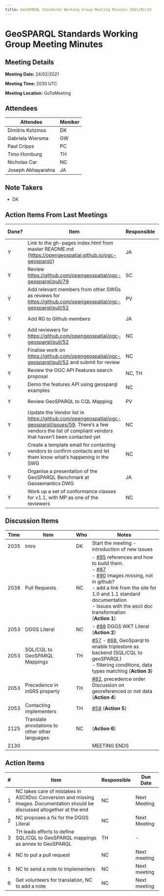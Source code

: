 ```yaml
---
title: GeoSPARQL Standards Working Group Meeting Minutes 2021/02/24
---
```

# GeoSPARQL Standards Working Group Meeting Minutes
## Meeting Details
**Meeting Date:** 24/02/2021

**Meeting Time:** 2030 UTC

**Meeting Location:** GoToMeeting  

## Attendees

| Attendee | Moniker |
| ---- | ---- |
| Dimitris Kotzinos | DK |
| Gabriela Wiersma | GW |
| Paul Cripps | PC |
| Timo Homburg | TH |
| Nicholas Car | NC |
| Joseph Abhayaratna | JA |

## Note Takers
- DK

## Action Items From Last Meetings

| Done? | Item | Responsible | Due Date |
| ---- | ---- | ---- | --- |
| Y | Link to the gh-pages index.html from master README.md (https://opengeospatial.github.io/ogc-geosparql/) | JA | Next Meeting |
| Y | Review https://github.com/opengeospatial/ogc-geosparql/pull/79 | SC | Next Meeting |
| Y | Add relevant members from other SWGs as reviews for https://github.com/opengeospatial/ogc-geosparql/pull/52 | PV | Next Meeting |
| Y | Add RG to Github members | JA | Next Meeting |
| Y | Add reviewers for https://github.com/opengeospatial/ogc-geosparql/pull/52 | NC | Next Meeting |
| Y | Finalise work on https://github.com/opengeospatial/ogc-geosparql/pull/52 and submit for review | NC | Next Meeting |
| Y | Review the OGC API Features search proposal | NC, TH | Next Meeting |
| Y | Demo the features API using geosparql examples | NC | Next Meeting |
| Y | Review GeoSPARQL to CQL Mapping | PV | Next Meeting |
| Y | Update the Vendor list in https://github.com/opengeospatial/ogc-geosparql/issues/59. There’s a few vendors the list of compliant vendors that haven’t been contacted yet | NC | Next Meeting |
| Y | Create a template email for contacting vendors to confirm contacts and let them know what’s happening in the SWG | NC | Next Meeting |
| Y | Organise a presentation of the GeoSPARQL Benchmark at Geosemantics DWG | JA | Next Meeting |
| Y | Work up a set of conformance classes for v1.1, with MP as one of the reviewers | NC | Next Meeting |

## Discussion Items

| Time | Item | Who | Notes |
| ---- | ---- | ---- | ---- |
| 2035 | Intro | DK | Start the meeting - introduction of new issues |
| 2038 | Pull Requests | NC | - [#85](https://github.com/opengeospatial/ogc-geosparql/issues/85) references and how to build them.<br/>- [#87](https://github.com/opengeospatial/ogc-geosparql/issues/87)<br/>- [#90](https://github.com/opengeospatial/ogc-geosparql/issues/90) images missing, not in github?<br/>- add a link from the site for 1.0 and 1.1 standard documentation<br/>- Issues with the ascii doc transformation<br/>(**Action 1**) |
| 2053 | DGGS Literal | NC | - [#88](https://github.com/opengeospatial/ogc-geosparql/issues/88) DGGS WKT Literal<br/>(**Action 2**) |
| 2053 | SQL/CQL to GeoSPARQL Mappings | TH | [#57](https://github.com/opengeospatial/ogc-geosparql/issues/57) - [#68](https://github.com/opengeospatial/ogc-geosparql/issues/68), GeoSparql to enable triplestore as backend (SQL/CQL to geoSPARQL)<br/> - filtering conditions, data types matching (**Action 3**) |
| 2053 | Precedence in inSRS property | TH | [#82](https://github.com/opengeospatial/ogc-geosparql/issues/82), precedence order Discussion on georeferenced or not data (**Action 4**) |
| 2053 | Contacting implementers | TH | [#59](https://github.com/opengeospatial/ogc-geosparql/issues/59)  (**Action 5**) |
| 2125 | Translate annotations to other other languages | NC | (**Action 6**) |
| 2130 | | | MEETING ENDS |

## Action Items

| \# | Item | Responsible | Due Date |
| ---- | ---- | ---- | ---- |
| 1 | NC takes care of mistakes in ASCIIDoc Conversion and missing images. Documentation should be discussed altogether at the end | NC | Next Meeting |
| 2 | NC proposes a fix for the DGGS Literal | NC | Next Meeting |
| 3 | TH leads efforts to define SQL/CQL to GeoSPARQL mappings as annex to GeoSPARQL | TH | - |
| 4 | NC to put a pull request | NC | Next meeting |
| 5 | NC to send a note to implementers | NC | Next meeting |
| 6 | Get volunteers for translation, NC to add a note | NC | Next meeting |
